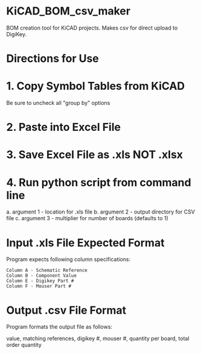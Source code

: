 # KiCAD_BOM_csv_maker
BOM creation tool for KiCAD projects. Makes csv for direct upload to DigiKey.

# Directions for Use

# 1. Copy Symbol Tables from KiCAD

Be sure to uncheck all "group by" options

# 2. Paste into Excel File

# 3. Save Excel File as .xls NOT .xlsx

# 4. Run python script from command line

  a. argument 1 - location for .xls file
  b. argument 2 - output directory for CSV file
  c. argument 3 - multiplier for number of boards (defaults to 1)


# Input .xls File Expected Format

Program expects following column specifications:

    Column A - Schematic Reference
    Column B - Component Value
    Column E - Digikey Part #
    Column F - Mouser Part #

# Output .csv File Format

Program formats the output file as follows:

  value, matching references, digikey #, mouser #, quantity per board, total order quantity
